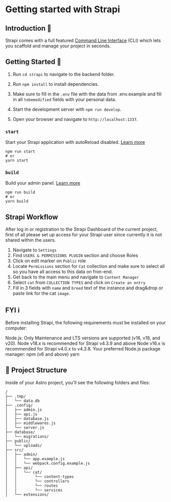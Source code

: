 # Getting started with Strapi

## Introduction 🚀

Strapi comes with a full featured [Command Line Interface](https://docs.strapi.io/dev-docs/cli) (CLI) which lets you scaffold and manage your project in seconds.

## Getting Started 🏁

1. Run `cd strapi` to navigate to the backend folder.

2. Run `npm install` to install dependencies.

3. Make sure to fill in the `.env` file with the data from .env.example and fill in all `tobemodified` fields with your personal data.

4. Start the development server with `npm run develop`.

5. Open your browser and navigate to `http://localhost:1337`.

### `start`

Start your Strapi application with autoReload disabled. [Learn more](https://docs.strapi.io/dev-docs/cli#strapi-start)

```
npm run start
# or
yarn start
```

### `build`

Build your admin panel. [Learn more](https://docs.strapi.io/dev-docs/cli#strapi-build)

```
npm run build
# or
yarn build

```

## Strapi Workflow
After log in or registration to the Strapi Dashboard of the current project, first of all please set up access for your Strapi user since currently it is not shared within the users.

1. Navigate to `Settings`
2. Find `USERS & PERMISSIONS PLUGIN` section and choose Roles
3. Click on edit marker on `Public` role
4. Locate `Permissions` section for `Cat` collection and make sure to select all so you have all access to this data on fron-end.
5. Get back to the main menu and navigate to `Content Manager`
6. Select `cat` from `COLLECTION TYPES` and click on `Create an entry`
7. Fill in 3 fields with `name` and `breed` text of the instance and drag&drop or paste link for the cat `image`.

## FYI ℹ️

Before installing Strapi, the following requirements must be installed on your computer:

Node.js: Only Maintenance and LTS versions are supported (v16, v18, and v20).
Node v18.x is recommended for Strapi v4.3.9 and above
Node v16.x is recommended for Strapi v4.0.x to v4.3.8.
Your preferred Node.js package manager:
npm (v6 and above)
yarn

## 🚀 Project Structure

Inside of your Astro project, you'll see the following folders and files:

```text
/
├── .tmp/
│   └── data.db
├── .config/
│   ├── admin.js
│   ├── api.js
│   ├── database.js
│   ├── middlewares.js
│   └── server.js
├── database/
│   └── migrations/
├── public/
│   └── uploads/
├── src/
│   ├── admin/
│   │   └── app.example.js
│   │   └── webpack.config.example.js
│   ├── api/
│   │   └── cat/
│   │        └── content-types
│   │        └── controllers
│   │        └── routes
│   │        └── services
│   └── extensions/
```
